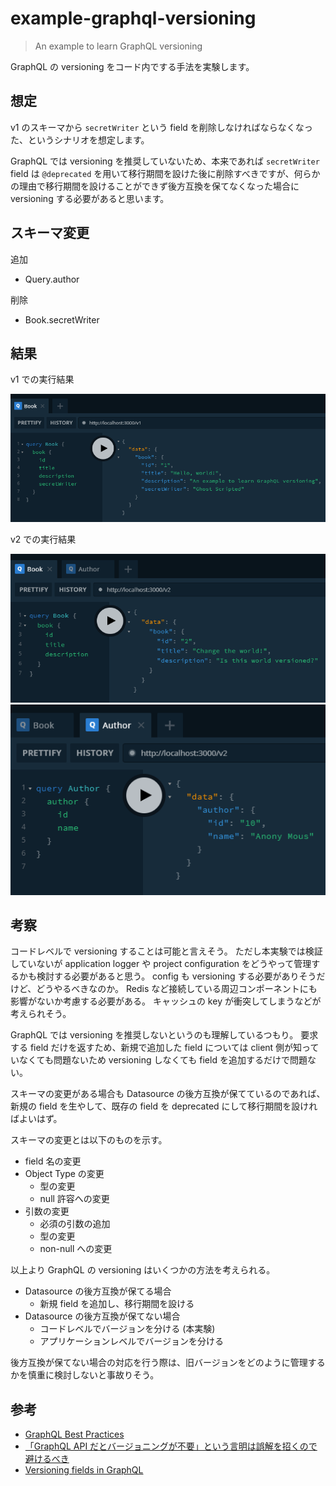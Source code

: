 # example-graphql-versioning

> An example to learn GraphQL versioning

GraphQL の versioning をコード内でする手法を実験します。

## 想定

v1 のスキーマから `secretWriter` という field を削除しなければならなくなった、というシナリオを想定します。

GraphQL では versioning を推奨していないため、本来であれば `secretWriter` field は `@deprecated` を用いて移行期間を設けた後に削除すべきですが、何らかの理由で移行期間を設けることができず後方互換を保てなくなった場合に versioning する必要があると思います。

## スキーマ変更

追加

- Query.author

削除

- Book.secretWriter

## 結果

v1 での実行結果

![v1-book](.github/v1-book.png)

v2 での実行結果

![v2-book](.github/v2-book.png)
![v2-author](.github/v2-author.png)

## 考察

コードレベルで versioning することは可能と言えそう。
ただし本実験では検証していないが application logger や project configuration をどうやって管理するかも検討する必要があると思う。
config も versioning する必要がありそうだけど、どうやるべきなのか。
Redis など接続している周辺コンポーネントにも影響がないか考慮する必要がある。
キャッシュの key が衝突してしまうなどが考えられそう。

GraphQL では versioning を推奨しないというのも理解しているつもり。
要求する field だけを返すため、新規で追加した field については client 側が知っていなくても問題ないため versioning しなくても field を追加するだけで問題ない。

スキーマの変更がある場合も Datasource の後方互換が保てているのであれば、新規の field を生やして、既存の field を deprecated にして移行期間を設ければよいはず。

スキーマの変更とは以下のものを示す。

- field 名の変更
- Object Type の変更
  - 型の変更
  - null 許容への変更
- 引数の変更
  - 必須の引数の追加
  - 型の変更
  - non-null への変更

以上より GraphQL の versioning はいくつかの方法を考えられる。

- Datasource の後方互換が保てる場合
  - 新規 field を追加し、移行期間を設ける
- Datasource の後方互換が保てない場合
  - コードレベルでバージョンを分ける (本実験)
  - アプリケーションレベルでバージョンを分ける

後方互換が保てない場合の対応を行う際は、旧バージョンをどのように管理するかを慎重に検討しないと事故りそう。

## 参考

- [GraphQL Best Practices](https://graphql.org/learn/best-practices/)
- [「GraphQL API だとバージョニングが不要」という言明は誤解を招くので避けるべき](https://gfx.hatenablog.com/entry/2018/07/18/114712)
- [Versioning fields in GraphQL](https://blog.logrocket.com/versioning-fields-graphql/)
